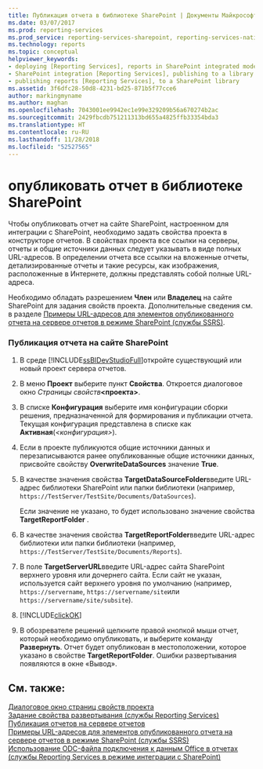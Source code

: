 ```yaml
---
title: Публикация отчета в библиотеке SharePoint | Документы Майкрософт
ms.date: 03/07/2017
ms.prod: reporting-services
ms.prod_service: reporting-services-sharepoint, reporting-services-native
ms.technology: reports
ms.topic: conceptual
helpviewer_keywords:
- deploying [Reporting Services], reports in SharePoint integrated mode
- SharePoint integration [Reporting Services], publishing to a library
- publishing reports [Reporting Services], to a SharePoint library
ms.assetid: 3f6dfc28-50d8-4231-bd25-871b5f77cce6
author: markingmyname
ms.author: maghan
ms.openlocfilehash: 7043001ee9942ec1e99e329209b56a670274b2ac
ms.sourcegitcommit: 2429fbcdb751211313bd655a4825ffb33354bda3
ms.translationtype: HT
ms.contentlocale: ru-RU
ms.lasthandoff: 11/28/2018
ms.locfileid: "52527565"
---
```

# <a name="publish-a-report-to-a-sharepoint-library"></a>опубликовать отчет в библиотеке SharePoint
  Чтобы опубликовать отчет на сайте SharePoint, настроенном для интеграции с SharePoint, необходимо задать свойства проекта в конструкторе отчетов. В свойствах проекта все ссылки на серверы, отчеты и общие источники данных следует указывать в виде полных URL-адресов. В определении отчета все ссылки на вложенные отчеты, детализированные отчеты и такие ресурсы, как изображения, расположенные в Интернете, должны представлять собой полные URL-адреса.  
  
 Необходимо обладать разрешением **Член** или **Владелец** на сайте SharePoint для задания свойств проекта. Дополнительные сведения см. в разделе [Примеры URL-адресов для элементов опубликованного отчета на сервере отчетов в режиме SharePoint &#40;службы SSRS&#41;](../../reporting-services/tools/url-examples-for-items-on-a-report-server-sharepoint-mode.md).  
  
### <a name="to-publish-a-report-to-a-sharepoint-site"></a>Публикация отчета на сайте SharePoint  
  
1.  В среде [!INCLUDE[ssBIDevStudioFull](../../includes/ssbidevstudiofull-md.md)]откройте существующий или новый проект сервера отчетов.  
  
2.  В меню **Проект** выберите пункт **Свойства**. Откроется диалоговое окно _Страницы свойств_**\<проекта>**.  
  
3.  В списке **Конфигурация** выберите имя конфигурации сборки решения, предназначенной для формирования и публикации отчета. Текущая конфигурация представлена в списке как **Активная**(*\<конфигурация>*).  
  
4.  Если в проекте публикуются общие источники данных и перезаписываются ранее опубликованные общие источники данных, присвойте свойству **OverwriteDataSources** значение **True**.  
  
5.  В качестве значения свойства **TargetDataSourceFolder**введите URL-адрес библиотеки SharePoint или папки библиотеки (например, `https://TestServer/TestSite/Documents/DataSources`).  
  
     Если значение не указано, то будет использовано значение свойства **TargetReportFolder** .  
  
6.  В качестве значения свойства **TargetReportFolder**введите URL-адрес библиотеки или папки библиотеки (например, `https://TestServer/TestSite/Documents/Reports`).  
  
7.  В поле **TargetServerURL**введите URL-адрес сайта SharePoint верхнего уровня или дочернего сайта. Если сайт не указан, используется сайт верхнего уровня по умолчанию (например, `https://servername`, `https://servername/site`или `https://servername/site/subsite`).  
  
8.  [!INCLUDE[clickOK](../../includes/clickok-md.md)]  
  
9. В обозревателе решений щелкните правой кнопкой мыши отчет, который необходимо опубликовать, и выберите команду **Развернуть**. Отчет будет опубликован в местоположении, которое указано в свойстве **TargetReportFolder**. Ошибки развертывания появляются в окне «Вывод».  
  
## <a name="see-also"></a>См. также:  
 [Диалоговое окно страниц свойств проекта](../../reporting-services/tools/project-property-pages-dialog-box.md)   
 [Задание свойства развертывания (службы Reporting Services)](../../reporting-services/tools/set-deployment-properties-reporting-services.md)   
 [Публикация отчетов на сервере отчетов](../../reporting-services/reports/publishing-reports-to-a-report-server.md)   
 [Примеры URL-адресов для элементов опубликованного отчета на сервере отчетов в режиме SharePoint &#40;службы SSRS&#41;](../../reporting-services/tools/url-examples-for-items-on-a-report-server-sharepoint-mode.md)   
 [Использование ODC-файла подключения к данным Office в отчетах (службы Reporting Services в режиме интеграции с SharePoint)](../../reporting-services/report-data/use-an-office-data-connection-odc-with-reports.md)  
  
  
